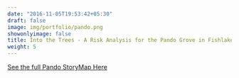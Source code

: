 ```yaml
---
date: "2016-11-05T19:53:42+05:30"
draft: false
image: img/portfolio/pando.png
showonlyimage: false
title: Into the Trees - A Risk Analysis for the Pando Grove in Fishlake National Forest of South Central Utah 
weight: 5
---
```


[See the full Pando StoryMap Here](https://storymaps.arcgis.com/stories/9b8072ec05404f549cbcfea94007d58c)
